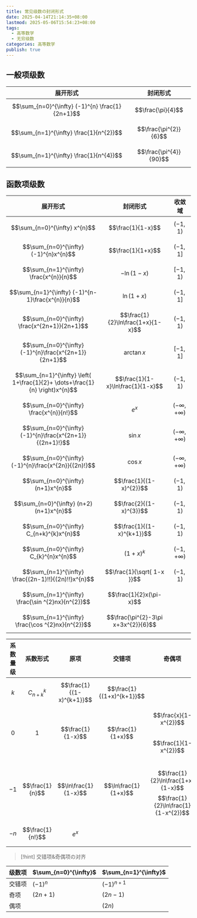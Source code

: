 ```yaml
---
title: 常见级数の封闭形式
date: 2025-04-14T21:14:35+08:00
lastmod: 2025-05-06T15:54:23+08:00
tags:
  - 高等数学
  - 无穷级数
categories: 高等数学
publish: true
---
```



## 一般项级数

| 展开形式                                            | 封闭形式                   |
| ----------------------------------------------- | ---------------------- |
| $$\sum_{n=0}^{\infty} (-1)^{n} \frac{1}{2n+1}$$ | $$\frac{\pi}{4}$$      |
| $$\sum_{n=1}^{\infty} \frac{1}{n^{2}}$$         | $$\frac{\pi^{2}}{6}$$  |
| $$\sum_{n=1}^{\infty} \frac{1}{n^{4}}$$         | $$\frac{\pi^{4}}{90}$$ |

## 函数项级数

| 展开形式                                                                         | 封闭形式                                | 收敛域                   |
| ---------------------------------------------------------------------------- | ----------------------------------- | --------------------- |
| $$\sum_{n=0}^{\infty} x^{n}$$                                                | $$\frac{1}{1-x}$$                   | $$(-1,1)$$            |
| $$\sum_{n=0}^{\infty} (-1)^{n}x^{n}$$                                        | $$\frac{1}{1+x}$$                   | $$(-1,1]$$            |
| $$\sum_{n=1}^{\infty} \frac{x^{n}}{n}$$                                      | $$-\ln(1-x)$$                       | $$[-1,1)$$            |
| $$\sum_{n=1}^{\infty} (-1)^{n-1}\frac{x^{n}}{n}$$                            | $$\ln(1+x)$$                        | $$(-1,1]$$            |
| $$\sum_{n=0}^{\infty} \frac{x^{2n+1}}{2n+1}$$                                | $$\frac{1}{2}\ln\frac{1+x}{1-x}$$   | $$(-1,1)$$            |
| $$\sum_{n=0}^{\infty} (-1)^{n}\frac{x^{2n+1}}{2n+1}$$                        | $$\arctan x$$                       | $$[-1,1]$$            |
| $$\sum_{n=1}^{\infty} \left( 1+\frac{1}{2}+ \dots+\frac{1}{n} \right)x^{n}$$ | $$\frac{1}{1-x}\ln\frac{1}{1-x}$$   | $$(-1,1)$$            |
| $$\sum_{n=0}^{\infty} \frac{x^{n}}{n!}$$                                     | $$e^{x}$$                           | $$(-\infty,+\infty)$$ |
| $$\sum_{n=0}^{\infty} (-1)^{n}\frac{x^{2n+1}}{(2n+1)!}$$                     | $$\sin x$$                          | $$(-\infty,+\infty)$$ |
| $$\sum_{n=0}^{\infty} (-1)^{n}\frac{x^{2n}}{(2n)!}$$                         | $$\cos x$$                          | $$(-\infty,+\infty)$$ |
| $$\sum_{n=0}^{\infty} (n+1)x^{n}$$                                           | $$\frac{1}{(1-x)^{2}}$$             | $$(-1,1)$$            |
| $$\sum_{n=0}^{\infty} (n+2)(n+1)x^{n}$$                                      | $$\frac{2}{(1-x)^{3}}$$             | $$(-1,1)$$            |
| $$\sum_{n=0}^{\infty} C_{n+k}^{k}x^{n}$$                                     | $$\frac{1}{(1-x)^{k+1}}$$           | $$(-1,1)$$            |
| $$\sum_{n=0}^{\infty} C_{k}^{n}x^{n}$$                                       | $$(1+x)^{k}$$                       | $$(-1,+\infty)$$      |
| $$\sum_{n=1}^{\infty} \frac{(2n-1)!!}{(2n)!!}x^{n}$$                         | $$\frac{1}{\sqrt{ 1-x }}$$          | $$(-1,1)$$            |
| $$\sum_{n=1}^{\infty} \frac{\sin ^{2}nx}{n^{2}}$$                            | $$\frac{1}{2}x(\pi-x)$$             |                       |
| $$\sum_{n=1}^{\infty} \frac{\cos ^{2}nx}{n^{2}}$$                            | $$\frac{\pi^{2}-3\pi x+3x^{2}}{6}$$ |                       |

| 系数量级   | 系数形式             | 原项                        | 交错项                       | 奇偶项                                                                       | 奇偶交错项                 |
| ------ | ---------------- | ------------------------- | ------------------------- | ------------------------------------------------------------------------- | --------------------- |
| $$k$$  | $$C_{n+k}^{k}$$  | $$\frac{1}{(1-x)^{k+1}}$$ | $$\frac{1}{(1+x)^{k+1}}$$ |                                                                           |                       |
| $$0$$  | $$1$$            | $$\frac{1}{1-x}$$         | $$\frac{1}{1+x}$$         | $$\frac{x}{1-x^{2}}$$ <br>$$\frac{1}{1-x^{2}}$$                           |                       |
| $$-1$$ | $$\frac{1}{n}$$  | $$\ln\frac{1}{1-x}$$      | $$\ln\frac{1}{1+x}$$      | <br>$$\frac{1}{2}\ln\frac{1+x}{1-x}$$ $$\frac{1}{2}\ln\frac{1}{1-x^{2}}$$ | $$\arctan x$$         |
| $$-n$$ | $$\frac{1}{n!}$$ | $$e^{x}$$                 |                           |                                                                           | $$\sin x$$ $$\cos x$$ |

>[!hint] 交错项&奇偶项の对齐
>
| 级数项 | $\sum_{n=0}^{\infty}$ | $\sum_{n=1}^{\infty}$ |
| --- | --------------------- | --------------------- |
| 交错项 | $(-1)^{n}$            | $(-1)^{n+1}$          |
| 奇项  | $(2n+1)$              | $(2n-1)$              |
| 偶项  |                       | $(2n)$                |
